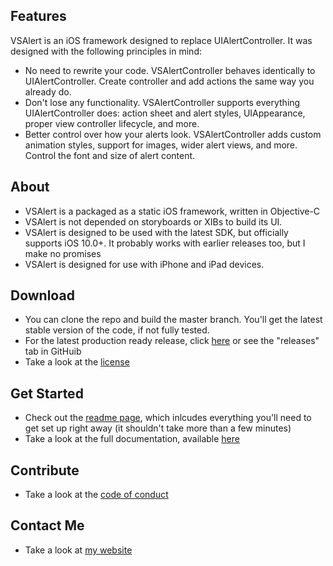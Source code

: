 ## Features
VSAlert is an iOS framework designed to replace UIAlertController. It was designed with the following principles in mind:

* No need to rewrite your code. VSAlertController behaves identically to UIAlertController. Create controller and add actions the same way you already do.
* Don't lose any functionality. VSAlertController supports everything UIAlertController does: action sheet and alert styles, UIAppearance, proper view controller lifecycle, and more.
* Better control over how your alerts look. VSAlertController adds custom animation styles, support for images, wider alert views, and more. Control the font and size of alert content.

## About
* VSAlert is a packaged as a static iOS framework, written in Objective-C
* VSAlert is not depended on storyboards or XIBs to build its UI.
* VSAlert is designed to be used with the latest SDK, but officially supports iOS 10.0+. It probably works with earlier releases too, but I make no promises
* VSAlert is designed for use with iPhone and iPad devices.

## Download
* You can clone the repo and build the master branch. You'll get the latest stable version of the code, if not fully tested.
* For the latest production ready release, click [here](https://github.com/vsanthanam/VSAlert/releases/latest) or see the "releases" tab in GitHuib
* Take a look at the [license](https://code.vsanthanam.com/VSAlert/LICENSE)

## Get Started
* Check out the [readme page](https://code.vsanthanam.com/VSAlert/README), which inlcudes everything you'll need to get set up right away (it shouldn't take more than a few minutes)
* Take a look at the full documentation, available [here](https://code.vsanthanam.com/VSAlert/Documentation/)

## Contribute
* Take a look at the [code of conduct](https://code.vsanthanam.com/VSAlert/CODE_OF_CONDUCT)

## Contact Me
* Take a look at [my website](https://www.vsanthanam.com)
